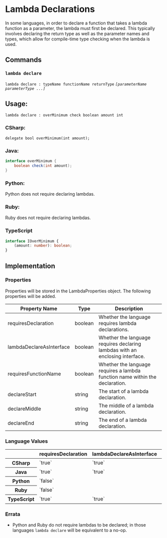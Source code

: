 # Lambda Declarations

In some languages, in order to declare a function that takes a lambda function as a parameter, the lambda must first be declared. This typically involves declaring the return type as well as the parameter names and types, which allow for compile-time type checking when the lambda is used.

## Commands

### `lambda declare`
`lambda declare : typeName functionName returnType` *`[parameterName parameterType ...]`*

## Usage:

```gls
lambda declare : overMinimum check boolean amount int
```

### CSharp:
```CSharp
delegate bool overMinimum(int amount);
```

### Java:  
```Java
interface overMinimum {
    boolean check(int amount);
}
```

### Python:
Python does not require declaring lambdas.

### Ruby:
Ruby does not require declaring lambdas.

### TypeScript
```TypeScript
interface IOverMinimum {
    (amount: number): boolean;
}
```

## Implementation

### Properties

Properties will be stored in the LambdaProperties object. The following properties will be added.

<table>
    <thead>
        <th>Property Name</th>
        <th>Type</th>
        <th>Description</th>
    </thead>
    <tbody>
        <tr>
            <td>requiresDeclaration</td>
            <td>boolean</td>
            <td>Whether the language requires lambda declarations.</td>
        </tr>
        <tr>
            <td>lambdaDeclareAsInterface</td>
            <td>boolean</td>
            <td>Whether the language requires declaring lambdas with an enclosing interface.</td>
        </tr>
        <tr>
            <td>requiresFunctionName</td>
            <td>boolean</td>
            <td>Whether the language requires a lambda function name within the declaration.</td>
        </tr>
        <tr>
            <td>declareStart</td>
            <td>string</td>
            <td>The start of a lambda declaration.</td>
        </tr>
        <tr>
            <td>declareMiddle</td>
            <td>string</td>
            <td>The middle of a lambda declaration.</td>
        </tr>
        <tr>
            <td>declareEnd</td>
            <td>string</td>
            <td>The end of a lambda declaration.</td>
        </tr>
    </tbody>
</table>

### Language Values

<table>
    <thead>
        <th></th>
        <th>requiresDeclaration</th>
        <th>lambdaDeclareAsInterface</th>
        <th>requiresFunctionName</th>
        <th>declareStart</th>
        <th>declareMiddle</th>
        <th>declareEnd</th>
    </thead>
    <tbody>
        <tr>
            <th>CSharp</th>
            <td>`true`</td>
            <td>`true`</td>
            <td>`true`</td>
            <td>`"delegate "`</td>
            <td>`""`</td>
            <td>`""`</td>
        </tr>
        <tr>
            <th>Java</th>
            <td>`true`</td>
            <td>`true`</td>
            <td>`true`</td>
            <td>`"interface "`</td>
            <td>`" {\n"`</td>
            <td>`"\n}"`</td>
        </tr>
        <tr>
            <th>Python</th>
            <td>`false`</td>
            <td></td>
            <td></td>
            <td></td>
            <td></td>
            <td></td>
        </tr>
        <tr>
            <th>Ruby</th>
            <td>`false`</td>
            <td></td>
            <td></td>
            <td></td>
            <td></td>
            <td></td>
        </tr>
        <tr>
            <th>TypeScript</th>
            <td>`true`</td>
            <td>`true`</td>
            <td>`false`</td>
            <td>`"interface "`</td>
            <td>`" {\n"`</td>
            <td>`"\n}"`</td>
        </tr>
    <tbody>
</table>

### Errata

* Python and Ruby do not require lambdas to be declared; in those languages `lambda declare` will be equivalent to a no-op.
